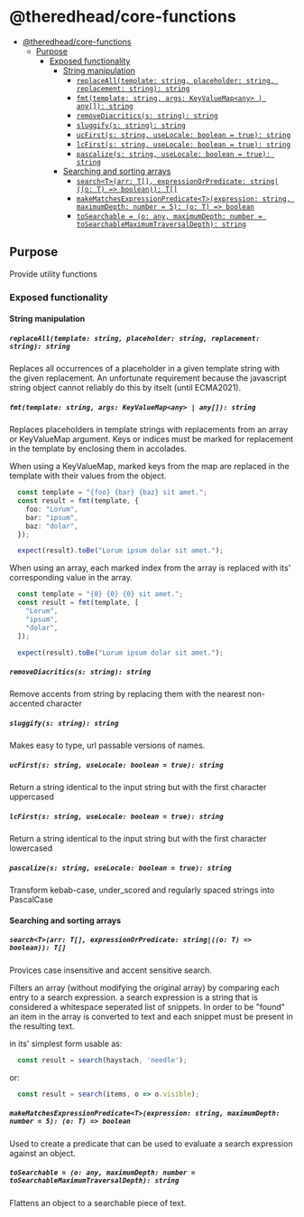 # @theredhead/core-functions

- [@theredhead/core-functions](#theredheadcore-functions)
  - [Purpose](#purpose)
    - [Exposed functionality](#exposed-functionality)
      - [String manipulation](#string-manipulation)
        - [`replaceAll(template: string, placeholder: string, replacement: string): string`](#replacealltemplate-string-placeholder-string-replacement-string-string)
        - [`fmt(template: string, args: KeyValueMap<any> | any[]): string`](#fmttemplate-string-args-keyvaluemapany--any-string)
        - [`removeDiacritics(s: string): string`](#removediacriticss-string-string)
        - [`sluggify(s: string): string`](#sluggifys-string-string)
        - [`ucFirst(s: string, useLocale: boolean = true): string`](#ucfirsts-string-uselocale-boolean--true-string)
        - [`lcFirst(s: string, useLocale: boolean = true): string`](#lcfirsts-string-uselocale-boolean--true-string)
        - [`pascalize(s: string, useLocale: boolean = true): string`](#pascalizes-string-uselocale-boolean--true-string)
      - [Searching and sorting arrays](#searching-and-sorting-arrays)
        - [`search<T>(arr: T[], expressionOrPredicate: string|((o: T) => boolean)): T[]`](#searchtarr-t-expressionorpredicate-stringo-t--boolean-t)
        - [`makeMatchesExpressionPredicate<T>(expression: string, maximumDepth: number = 5): (o: T) => boolean`](#makematchesexpressionpredicatetexpression-string-maximumdepth-number--5-o-t--boolean)
        - [`toSearchable = (o: any, maximumDepth: number = toSearchableMaximumTraversalDepth): string`](#tosearchable--o-any-maximumdepth-number--tosearchablemaximumtraversaldepth-string)

## Purpose

Provide utility functions

### Exposed functionality

#### String manipulation

##### `replaceAll(template: string, placeholder: string, replacement: string): string`

Replaces all occurrences of a placeholder in a given template string with the given replacement. An unfortunate requirement because the javascript string object cannot reliably do this by itselt (until ECMA2021).

##### `fmt(template: string, args: KeyValueMap<any> | any[]): string`

Replaces placeholders in template strings with replacements from an array or KeyValueMap argument. Keys or indices must be marked for replacement in the template by enclosing them in accolades.

When using a KeyValueMap, marked keys from the map are replaced in the template with their values from the object.

```typescript
  const template = "{foo} {bar} {baz} sit amet.";
  const result = fmt(template, {
    foo: "Lorum",
    bar: "ipsum",
    baz: "dolar",
  });

  expect(result).toBe("Lorum ipsum dolar sit amet.");
```

When using an array, each marked index from the array is replaced with its' corresponding value in the array.

```typescript
  const template = "{0} {0} {0} sit amet.";
  const result = fmt(template, [
    "Lorum",
    "ipsum",
    "dolar",
  ]);

  expect(result).toBe("Lorum ipsum dolar sit amet.");
```

##### `removeDiacritics(s: string): string`

Remove accents from string by replacing them with the nearest non-accented character

##### `sluggify(s: string): string`

Makes easy to type, url passable versions of names.

##### `ucFirst(s: string, useLocale: boolean = true): string`

Return a string identical to the input string but with the first character uppercased

##### `lcFirst(s: string, useLocale: boolean = true): string`

Return a string identical to the input string but with the first character lowercased

##### `pascalize(s: string, useLocale: boolean = true): string`

Transform kebab-case, under_scored and regularly spaced strings into PascalCase

#### Searching and sorting arrays

##### `search<T>(arr: T[], expressionOrPredicate: string|((o: T) => boolean)): T[]`

Provices case insensitive and accent sensitive search.

Filters an array (without modifying the original array) by comparing each entry to a search expression. a search expression is a string that is considered a whitespace seperated list of snippets. In order to be "found" an item in the array is converted to text and each snippet must be present in the resulting text.

in its' simplest form usable as:

```typescript
  const result = search(haystach, 'needle');
```

or:

```typescript
  const result = search(items, o => o.visible);
```

##### `makeMatchesExpressionPredicate<T>(expression: string, maximumDepth: number = 5): (o: T) => boolean`

Used to create a predicate that can be used to evaluate a search expression against an object.

##### `toSearchable = (o: any, maximumDepth: number = toSearchableMaximumTraversalDepth): string`

Flattens an object to a searchable piece of text.
